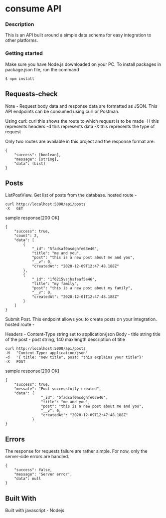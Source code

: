
# consume API

### Description
This is an API built around a simple data schema for easy integration to other platforms.

### Getting started
Make sure you have Node.js downloaded on your PC. To install packages in package.json file, run the command

	$ npm install 


## Requests-check
Note - Request body data and response data are formatted as JSON.
This API endpoints can be consumed using curl or Postman.

Using curl:
curl this shows the route to which request is to be made
-H this represents headers
-d this represents data
-X this represents the type of request

Only two routes are available in this project and the response format are:


	{
		"success": [boolean],
		"message": [string],
		"data": [List]
	}


## Posts
 ListPostView.
Get list of posts from the database.
hosted route -

	curl http://localhost:5000/api/posts
	-X   GET

sample response[200 OK]

	{
		"success": true,
		"count": 2,
		"data": [
			{
				"_id": "5fadsaf0asdghfe63e46",
				"title": "me and you",
				"post": "this is a new post about me and you",
				"__v": 0,
				"createdAt": "2020-12-09T12:47:48.188Z"
			},
			{
				"_id": "1f6215vsjhsfeaf5e46",
				"title": "my family",
				"post": "this is a new post about my family",
				"__v": 0,
				"createdAt": "2020-12-01T12:47:48.188Z"
			}
		]
	}


 Submit Post.
This endpoint allows you to create posts on your integration.
hosted route -

Headers - Content-Type	string    set to application/json
Body    - title 		string    title of the post
		- post 		string, 140 maxlength    description of title


	curl http://localhost:5000/api/posts
	-H   "Content-Type: application/json"
	-d   '{ title: "new title", post: "this explains your title"}'
	-X   POST

sample response[200 OK]

	{
		"success": true,
		"messafe": "Post successfully created",
		"data": {
					"_id": "5fadsaf0asdghfe63e46",
					"title": "me and you",
					"post": "this is a new post about me and you",
					"__v": 0,
					"createdAt": "2020-12-09T12:47:48.188Z"
				}
	}

## Errors
The response for requests failure are rather simple. For now, only the server-side errors are handled.

	{
		"success": false,
		"message": 'Server error',
		"data": null
	}


## Built With
Built with javascript - Nodejs
